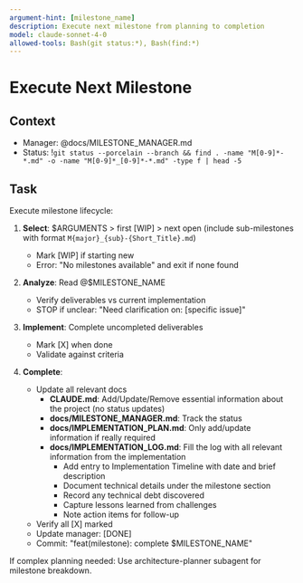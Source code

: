 ```yaml
---
argument-hint: [milestone_name]
description: Execute next milestone from planning to completion
model: claude-sonnet-4-0
allowed-tools: Bash(git status:*), Bash(find:*)
---
```


# Execute Next Milestone

## Context
- Manager: @docs/MILESTONE_MANAGER.md
- Status: !`git status --porcelain --branch && find . -name "M[0-9]*-*.md" -o -name "M[0-9]*_[0-9]*-*.md" -type f | head -5`

## Task
Execute milestone lifecycle:

1. **Select**: $ARGUMENTS > first [WIP] > next open (include sub-milestones with format `M{major}_{sub}-{Short_Title}.md`)
   - Mark [WIP] if starting new
   - Error: "No milestones available" and exit if none found

2. **Analyze**: Read @$MILESTONE_NAME
   - Verify deliverables vs current implementation
   - STOP if unclear: "Need clarification on: [specific issue]"

3. **Implement**: Complete uncompleted deliverables
   - Mark [X] when done
   - Validate against criteria

4. **Complete**: 
   - Update all relevant docs
      - **CLAUDE.md**: Add/Update/Remove essential information about the project (no status updates)
      - **docs/MILESTONE_MANAGER.md**: Track the status
      - **docs/IMPLEMENTATION_PLAN.md**: Only add/update information if really required
      - **docs/IMPLEMENTATION_LOG.md**: Fill the log with all relevant information from the implementation
         - Add entry to Implementation Timeline with date and brief description
         - Document technical details under the milestone section
         - Record any technical debt discovered
         - Capture lessons learned from challenges
         - Note action items for follow-up
   - Verify all [X] marked
   - Update manager: [DONE]
   - Commit: "feat(milestone): complete $MILESTONE_NAME"

If complex planning needed: Use architecture-planner subagent for milestone breakdown.
